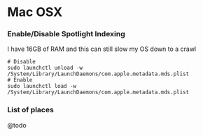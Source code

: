 # Mac OSX



### Enable/Disable Spotlight Indexing
I have 16GB of RAM and this can still slow my OS down to a crawl
```
# Disable
sudo launchctl unload -w /System/Library/LaunchDaemons/com.apple.metadata.mds.plist
# Enable
sudo launchctl load -w /System/Library/LaunchDaemons/com.apple.metadata.mds.plist
```



### List of places
<!-- @todo: theres a link i always use in chrome fav places -->
@todo



